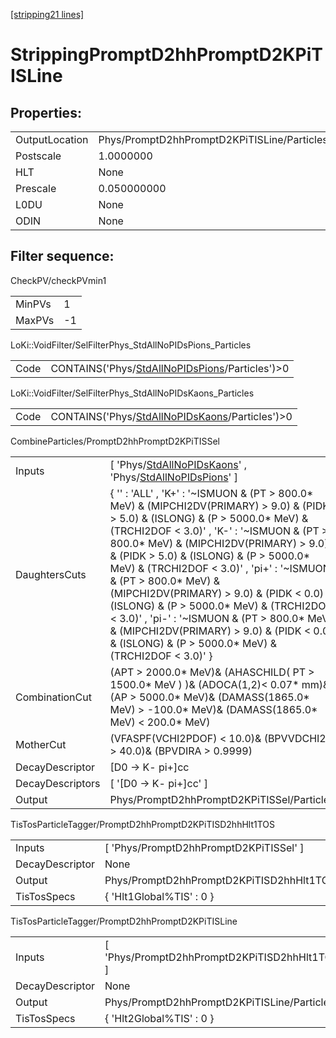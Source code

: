 [[stripping21 lines]](./stripping21-index)

# StrippingPromptD2hhPromptD2KPiTISLine

## Properties:

|                |                                             |
|----------------|---------------------------------------------|
| OutputLocation | Phys/PromptD2hhPromptD2KPiTISLine/Particles |
| Postscale      | 1.0000000                                   |
| HLT            | None                                        |
| Prescale       | 0.050000000                                 |
| L0DU           | None                                        |
| ODIN           | None                                        |

## Filter sequence:

CheckPV/checkPVmin1

|        |     |
|--------|-----|
| MinPVs | 1   |
| MaxPVs | -1  |

LoKi::VoidFilter/SelFilterPhys_StdAllNoPIDsPions_Particles

|      |                                                                                                    |
|------|----------------------------------------------------------------------------------------------------|
| Code | CONTAINS('Phys/[StdAllNoPIDsPions](./stripping21-commonparticles-stdallnopidspions)/Particles')\>0 |

LoKi::VoidFilter/SelFilterPhys_StdAllNoPIDsKaons_Particles

|      |                                                                                                    |
|------|----------------------------------------------------------------------------------------------------|
| Code | CONTAINS('Phys/[StdAllNoPIDsKaons](./stripping21-commonparticles-stdallnopidskaons)/Particles')\>0 |

CombineParticles/PromptD2hhPromptD2KPiTISSel

|                  |                                                                                                                                                                                                                                                                                                                                                                                                                                                                                                                                                                                                      |
|------------------|------------------------------------------------------------------------------------------------------------------------------------------------------------------------------------------------------------------------------------------------------------------------------------------------------------------------------------------------------------------------------------------------------------------------------------------------------------------------------------------------------------------------------------------------------------------------------------------------------|
| Inputs           | [ 'Phys/[StdAllNoPIDsKaons](./stripping21-commonparticles-stdallnopidskaons)' , 'Phys/[StdAllNoPIDsPions](./stripping21-commonparticles-stdallnopidspions)' ]                                                                                                                                                                                                                                                                                                                                                                                                                                      |
| DaughtersCuts    | { '' : 'ALL' , 'K+' : '~ISMUON & (PT \> 800.0\* MeV) & (MIPCHI2DV(PRIMARY) \> 9.0) & (PIDK \> 5.0) & (ISLONG) & (P \> 5000.0\* MeV) & (TRCHI2DOF \< 3.0)' , 'K-' : '~ISMUON & (PT \> 800.0\* MeV) & (MIPCHI2DV(PRIMARY) \> 9.0) & (PIDK \> 5.0) & (ISLONG) & (P \> 5000.0\* MeV) & (TRCHI2DOF \< 3.0)' , 'pi+' : '~ISMUON & (PT \> 800.0\* MeV) & (MIPCHI2DV(PRIMARY) \> 9.0) & (PIDK \< 0.0) & (ISLONG) & (P \> 5000.0\* MeV) & (TRCHI2DOF \< 3.0)' , 'pi-' : '~ISMUON & (PT \> 800.0\* MeV) & (MIPCHI2DV(PRIMARY) \> 9.0) & (PIDK \< 0.0) & (ISLONG) & (P \> 5000.0\* MeV) & (TRCHI2DOF \< 3.0)' } |
| CombinationCut   | (APT \> 2000.0\* MeV)& (AHASCHILD( PT \> 1500.0\* MeV ) )& (ADOCA(1,2)\< 0.07\* mm)& (AP \> 5000.0\* MeV)& (DAMASS(1865.0\* MeV) \> -100.0\* MeV)& (DAMASS(1865.0\* MeV) \< 200.0\* MeV)                                                                                                                                                                                                                                                                                                                                                                                                             |
| MotherCut        | (VFASPF(VCHI2PDOF) \< 10.0)& (BPVVDCHI2 \> 40.0)& (BPVDIRA \> 0.9999)                                                                                                                                                                                                                                                                                                                                                                                                                                                                                                                                |
| DecayDescriptor  | [D0 -\> K- pi+]cc                                                                                                                                                                                                                                                                                                                                                                                                                                                                                                                                                                                  |
| DecayDescriptors | [ '[D0 -\> K- pi+]cc' ]                                                                                                                                                                                                                                                                                                                                                                                                                                                                                                                                                                          |
| Output           | Phys/PromptD2hhPromptD2KPiTISSel/Particles                                                                                                                                                                                                                                                                                                                                                                                                                                                                                                                                                           |

TisTosParticleTagger/PromptD2hhPromptD2KPiTISD2hhHlt1TOS

|                 |                                                    |
|-----------------|----------------------------------------------------|
| Inputs          | [ 'Phys/PromptD2hhPromptD2KPiTISSel' ]           |
| DecayDescriptor | None                                               |
| Output          | Phys/PromptD2hhPromptD2KPiTISD2hhHlt1TOS/Particles |
| TisTosSpecs     | { 'Hlt1Global%TIS' : 0 }                           |

TisTosParticleTagger/PromptD2hhPromptD2KPiTISLine

|                 |                                                  |
|-----------------|--------------------------------------------------|
| Inputs          | [ 'Phys/PromptD2hhPromptD2KPiTISD2hhHlt1TOS' ] |
| DecayDescriptor | None                                             |
| Output          | Phys/PromptD2hhPromptD2KPiTISLine/Particles      |
| TisTosSpecs     | { 'Hlt2Global%TIS' : 0 }                         |
